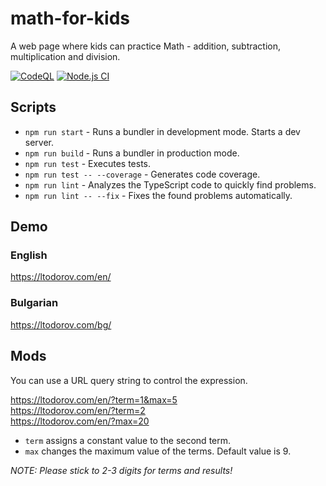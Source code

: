# math-for-kids

A web page where kids can practice Math - addition, subtraction, multiplication and division.

[![CodeQL](https://github.com/ltodorov/math-for-kids/actions/workflows/codeql-analysis.yml/badge.svg)](https://github.com/ltodorov/math-for-kids/actions/workflows/codeql-analysis.yml)
[![Node.js CI](https://github.com/ltodorov/math-for-kids/actions/workflows/node.js.yml/badge.svg)](https://github.com/ltodorov/math-for-kids/actions/workflows/node.js.yml)

## Scripts

- `npm run start` - Runs a bundler in development mode. Starts a dev server.
- `npm run build` - Runs a bundler in production mode.
- `npm run test` - Executes tests.
- `npm run test -- --coverage` - Generates code coverage.
- `npm run lint` - Analyzes the TypeScript code to quickly find problems.
- `npm run lint -- --fix` - Fixes the found problems automatically.

## Demo

### English
https://ltodorov.com/en/

### Bulgarian
https://ltodorov.com/bg/

## Mods

You can use a URL query string to control the expression.

https://ltodorov.com/en/?term=1&max=5<br>
https://ltodorov.com/en/?term=2<br>
https://ltodorov.com/en/?max=20

- `term` assigns a constant value to the second term.
- `max` changes the maximum value of the terms. Default value is 9.

*NOTE: Please stick to 2-3 digits for terms and results!*
